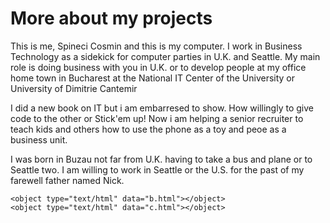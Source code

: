 <html>      
 <head>
     <h1>More about my projects</h1>
        <p>This is me, Spineci Cosmin and this is my computer. I work in Business Technology as a sidekick for computer parties in U.K. and Seattle. My main role is doing business with you in U.K. or to develop people at my office home town in Bucharest at the National IT Center of the University or University of Dimitrie Cantemir</p> 
	 <p>
I did a new book on IT but i am embarresed to show. How willingly to give code to the other or Stick'em up! Now i am helping a senior recruiter to teach kids and others how to use the phone as a toy and peoe as a business unit.
	</p>
	<p>I was born in Buzau not far from U.K. having to take a bus and plane or to Seattle two. I am willing to work in Seattle or the U.S. for the past of my farewell father named Nick.</p>
	<object type="text/html" data="a.html"></object>

 </head>
 <body> 
	 <!--Inserting elements by M-->
	
	<object type="text/html" data="b.html"></object>
 	<object type="text/html" data="c.html"></object>
 </body>
<html>
